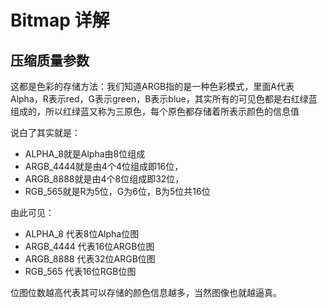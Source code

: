 # Bitmap 详解

## 压缩质量参数

这都是色彩的存储方法：我们知道ARGB指的是一种色彩模式，里面A代表Alpha，R表示red，G表示green，B表示blue，其实所有的可见色都是右红绿蓝组成的，所以红绿蓝又称为三原色，每个原色都存储着所表示颜色的信息值

说白了其实就是：

- ALPHA_8就是Alpha由8位组成
- ARGB_4444就是由4个4位组成即16位，
- ARGB_8888就是由4个8位组成即32位，
- RGB_565就是R为5位，G为6位，B为5位共16位

由此可见：

- ALPHA_8 代表8位Alpha位图
- ARGB_4444 代表16位ARGB位图
- ARGB_8888 代表32位ARGB位图
- RGB_565 代表16位RGB位图

位图位数越高代表其可以存储的颜色信息越多，当然图像也就越逼真。